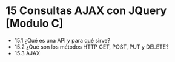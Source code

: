 # 15 Consultas AJAX con JQuery [Modulo C]

- 15.1 ¿Qué es una API y para qué sirve?
- 15.2 ¿Qué son los métodos HTTP GET, POST, PUT y DELETE?
- 15.3 AJAX